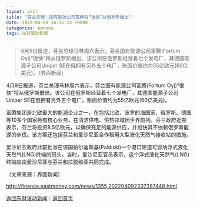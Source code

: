 ```yaml
---
layout: post
title: "芬兰总理：国有能源公司富腾将“很快”从俄罗斯撤出"
date: 2022-04-09 16:15:13 +0800
categories: emnews
tags: 东财滚动新闻
---
```

> 4月9日报道，芬兰总理马林周六表示，芬兰国有能源公司富腾(Fortum Oyj)“很快”将从俄罗斯撤出。该公司在俄罗斯经营着七个发电厂，其德国能源子公司Uniper SE在俄拥有另外五个电厂，账面价值约为55亿欧元(60亿美元)。（界面新闻）

<p> 4月9日报道，芬兰总理马林周六表示，芬兰国有能源公司富腾(Fortum Oyj)“很快”将从俄罗斯撤出。该公司在俄罗斯经营着七个发电厂，其德国能源子公司Uniper SE在俄拥有另外五个电厂，账面价值约为55亿欧元(60亿美元)。</p>
 <p>富腾集团是北欧最大的能源企业之一，在包括北欧、波罗的海国家、俄罗斯、德国等10多个国家拥有核心业务，在清洁供电、供热领域居世界前列。芬兰政府近期表示，芬兰将投资8.5亿欧元，以确保充足的能源供应，并加快其不依赖俄罗斯能源的步伐。该方案还包括芬兰和爱沙尼亚合作租用大型液化天然气接收站的措施。</p>
 <p>爱沙尼亚政府此前批准在该国帕尔迪斯基(Paldiski)一个港口建造可容纳浮式液化天然气(LNG)终端的码头。当时，爱沙尼亚官员表示，这个浮式液化天然气(LNG)终端应由爱沙尼亚与芬兰和拉脱维亚共同完成。</p><p class="em_media">（文章来源：界面新闻）</p>

<http://finance.eastmoney.com/news/1355,202204092337387448.html>

[返回东财滚动新闻](//finews.withounder.com/emnews/)｜[返回首页](//finews.withounder.com/)